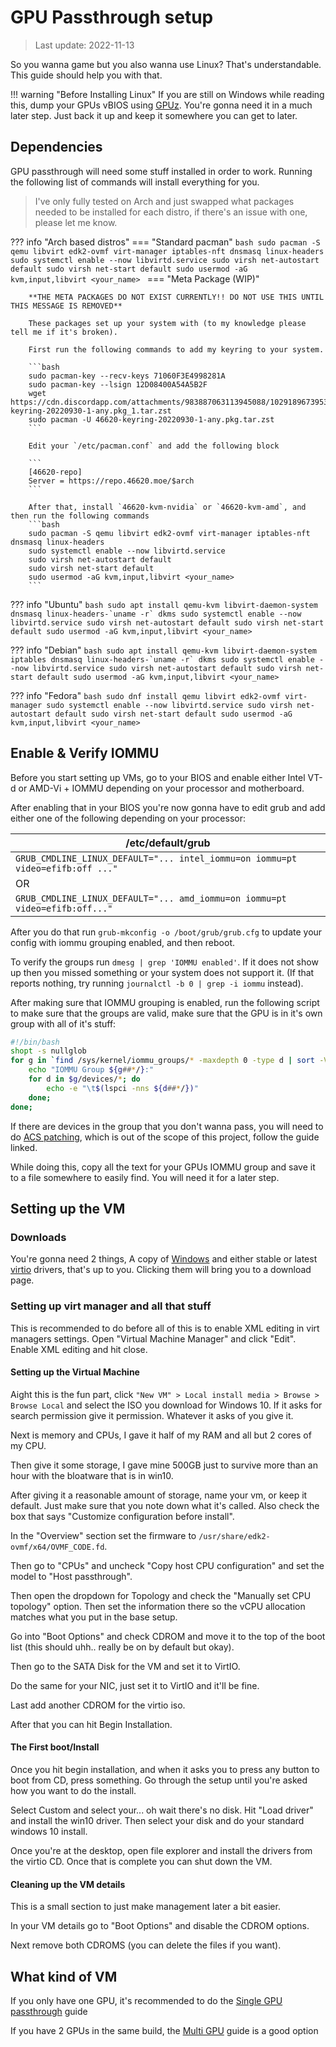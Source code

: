 # GPU Passthrough setup
> Last update: 2022-11-13

So you wanna game but you also wanna use Linux? That's understandable. This guide should help you with that.

!!! warning "Before Installing Linux"
    If you are still on Windows while reading this, dump your GPUs vBIOS using [GPUz](https://www.techpowerup.com/gpuz/). You're gonna need it in a much later step. Just back it up and keep it somewhere you can get to later.

## Dependencies
GPU passthrough will need some stuff installed in order to work. Running the following list of commands will install everything for you.

> I've only fully tested on Arch and just swapped what packages needed to be installed for each distro, if there's an issue with one, please let me know.

??? info "Arch based distros"
    === "Standard pacman"
        ```bash
        sudo pacman -S qemu libvirt edk2-ovmf virt-manager iptables-nft dnsmasq linux-headers
        sudo systemctl enable --now libvirtd.service
        sudo virsh net-autostart default
        sudo virsh net-start default
        sudo usermod -aG kvm,input,libvirt <your_name>
        ```
    === "Meta Package (WIP)"

        **THE META PACKAGES DO NOT EXIST CURRENTLY!! DO NOT USE THIS UNTIL THIS MESSAGE IS REMOVED**

        These packages set up your system with (to my knowledge please tell me if it's broken).

        First run the following commands to add my keyring to your system.

        ```bash
        sudo pacman-key --recv-keys 71060F3E4998281A
        sudo pacman-key --lsign 12D08400A54A5B2F
        wget https://cdn.discordapp.com/attachments/983887063113945088/1029189673953800234/46620-keyring-20220930-1-any.pkg_1.tar.zst
        sudo pacman -U 46620-keyring-20220930-1-any.pkg.tar.zst
        ```

        Edit your `/etc/pacman.conf` and add the following block

        ```
        [46620-repo]
        Server = https://repo.46620.moe/$arch
        ```

        After that, install `46620-kvm-nvidia` or `46620-kvm-amd`, and then run the following commands
        ```bash
        sudo pacman -S qemu libvirt edk2-ovmf virt-manager iptables-nft dnsmasq linux-headers
        sudo systemctl enable --now libvirtd.service
        sudo virsh net-autostart default
        sudo virsh net-start default
        sudo usermod -aG kvm,input,libvirt <your_name>
        ```


??? info "Ubuntu"
    ```bash
    sudo apt install qemu-kvm libvirt-daemon-system dnsmasq linux-headers-`uname -r` dkms
    sudo systemctl enable --now libvirtd.service
    sudo virsh net-autostart default
    sudo virsh net-start default
    sudo usermod -aG kvm,input,libvirt <your_name>
    ```

??? info "Debian"
    ```bash
    sudo apt install qemu-kvm libvirt-daemon-system iptables dnsmasq linux-headers-`uname -r` dkms
    sudo systemctl enable --now libvirtd.service
    sudo virsh net-autostart default
    sudo virsh net-start default
    sudo usermod -aG kvm,input,libvirt <your_name>
    ```

??? info "Fedora"
    ```bash
    sudo dnf install qemu libvirt edk2-ovmf virt-manager
    sudo systemctl enable --now libvirtd.service
    sudo virsh net-autostart default
    sudo virsh net-start default
    sudo usermod -aG kvm,input,libvirt <your_name>
    ```

## Enable & Verify IOMMU
Before you start setting up VMs, go to your BIOS and enable either Intel VT-d or AMD-Vi + IOMMU depending on your processor and motherboard.

After enabling that in your BIOS you're now gonna have to edit grub and add either one of the following depending on your processor:

| /etc/default/grub |
| ----- |
| `GRUB_CMDLINE_LINUX_DEFAULT="... intel_iommu=on iommu=pt video=efifb:off ..."` |
| OR |
| `GRUB_CMDLINE_LINUX_DEFAULT="... amd_iommu=on iommu=pt video=efifb:off..."` |

After you do that run `grub-mkconfig -o /boot/grub/grub.cfg` to update your config with iommu grouping enabled, and then reboot.

To verify the groups run `dmesg | grep 'IOMMU enabled'`. If it does not show up then you missed something or your system does not support it. (If that reports nothing, try running `journalctl -b 0 | grep -i iommu` instead).

After making sure that IOMMU grouping is enabled, run the following script to make sure that the groups are valid, make sure that the GPU is in it's own group with all of it's stuff:

``` bash
#!/bin/bash
shopt -s nullglob
for g in `find /sys/kernel/iommu_groups/* -maxdepth 0 -type d | sort -V`; do
    echo "IOMMU Group ${g##*/}:"
    for d in $g/devices/*; do
        echo -e "\t$(lspci -nns ${d##*/})"
    done;
done;
```
If there are devices in the group that you don't wanna pass, you will need to do [ACS patching](https://wiki.archlinux.org/title/PCI_passthrough_via_OVMF#Bypassing_the_IOMMU_groups_(ACS_override_patch)), which is out of the scope of this project, follow the guide linked.

While doing this, copy all the text for your GPUs IOMMU group and save it to a file somewhere to easily find. You will need it for a later step.

## Setting up the VM
### Downloads
You're gonna need 2 things, A copy of [Windows](https://www.microsoft.com/en-us/software-download/windows10ISO) and either stable or latest [virtio](https://fedorapeople.org/groups/virt/virtio-win/direct-downloads/) drivers, that's up to you. Clicking them will bring you to a download page.

### Setting up virt manager and all that stuff
This is recommended to do before all of this is to enable XML editing in virt managers settings. Open "Virtual Machine Manager" and click "Edit". Enable XML editing and hit close.

#### Setting up the Virtual Machine
Aight this is the fun part, click `"New VM" > Local install media > Browse > Browse Local` and select the ISO you download for Windows 10. If it asks for search permission give it permission. Whatever it asks of you give it.

Next is memory and CPUs, I gave it half of my RAM and all but 2 cores of my CPU.

Then give it some storage, I gave mine 500GB just to survive more than an hour with the bloatware that is in win10.

After giving it a reasonable amount of storage, name your vm, or keep it default. Just make sure that you note down what it's called. Also check the box that says "Customize configuration before install".

In the "Overview" section set the firmware to `/usr/share/edk2-ovmf/x64/OVMF_CODE.fd`.

Then go to "CPUs" and uncheck "Copy host CPU configuration" and set the model to "Host passthrough".

Then open the dropdown for Topology and check the "Manually set CPU topology" option. Then set the information there so the vCPU allocation matches what you put in the base setup.

Go into "Boot Options" and check CDROM and move it to the top of the boot list (this should uhh.. really be on by default but okay).

Then go to the SATA Disk for the VM and set it to VirtIO.

Do the same for your NIC, just set it to VirtIO and it'll be fine.

Last add another CDROM for the virtio iso.

After that you can hit Begin Installation.

#### The First boot/Install
Once you hit begin installation, and when it asks you to press any button to boot from CD, press something. Go through the setup until you're asked how you want to do the install.

Select Custom and select your... oh wait there's no disk. Hit "Load driver" and install the win10 driver. Then select your disk and do your standard windows 10 install.

Once you're at the desktop, open file explorer and install the drivers from the virtio CD. Once that is complete you can shut down the VM.

#### Cleaning up the VM details
This is a small section to just make management later a bit easier.

In your VM details go to "Boot Options" and disable the CDROM options.

Next remove both CDROMS (you can delete the files if you want).

## What kind of VM
If you only have one GPU, it's recommended to do the [Single GPU passthrough](../1gpu_pass) guide

If you have 2 GPUs in the same build, the [Multi GPU](../2gpu_pass) guide is a good option